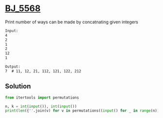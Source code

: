 # [BJ_5568](https://acmicpc.net/problem/5568)

Print number of ways can be made by concatnating given integers

```txt
Input:
4
2
1
2
12
1

Output:
7  # 11, 12, 21, 112, 121, 122, 212
```

## Solution

```py
from itertools import permutations

n, k = int(input()), int(input())
print(len({''.join(v) for v in permutations((input() for _ in range(n)), k)}))
```
